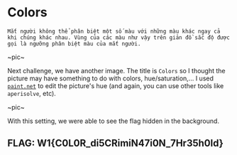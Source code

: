 # **Colors**
```
Mắt người không thể phân biệt một số màu với những màu khác ngay cả khi chúng khác nhau. Vùng của các màu như vậy trên giản đồ sắc độ được gọi là ngưỡng phân biệt màu của mắt người.
```
~pic~

Next challenge, we have another image. The title is `Colors` so I thought the picture may have something to do with colors, hue/saturation,... I used [`paint.net`](https://www.getpaint.net/download.html) to edit the picture's hue (and again, you can use other tools like `aperisolve`, etc). 

~pic~

With this setting, we were able to see the flag hidden in the background.

## FLAG: W1{C0L0R_di5CRimiN47i0N_7Hr35h0ld}


